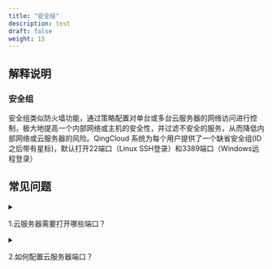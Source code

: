 ```yaml
---
title: "安全组"
description: test
draft: false
weight: 15
---
```


## 解释说明

### 安全组

安全组类似防火墙功能，通过策略配置对单台或多台云服务器的网络访问进行控制，极大地提高一个内部网络或主机的安全性，并过滤不安全的服务，从而降低内部网络或云服务器的风险。QingCloud 系统为每个用户提供了一个缺省安全组(ID 之后带有星标)，默认打开22端口（Linux SSH登录）和3389端口（Windows远程登录）

## 常见问题

<details>
<summary><p>
  1.云服务器需要打开哪些端口？
  </p></summary>
<p>
  根据您的使用场景而定，比如Linux操作系统远程登录需要放通22端口，Windows远程登录需要打开3389端口，使用ping需要打开 ICMP 协议。
  </p></details>

<details>
<summary><p>
  2.如何配置云服务器端口？
  </p></summary>
<p>
  云服务器的端口是通过修改安全组入方向规则实现的，配置方法请参考<a href="/security/security_group/manual/sg_setting/"> 配置安全组文档</a >。
  </p>
</details>








